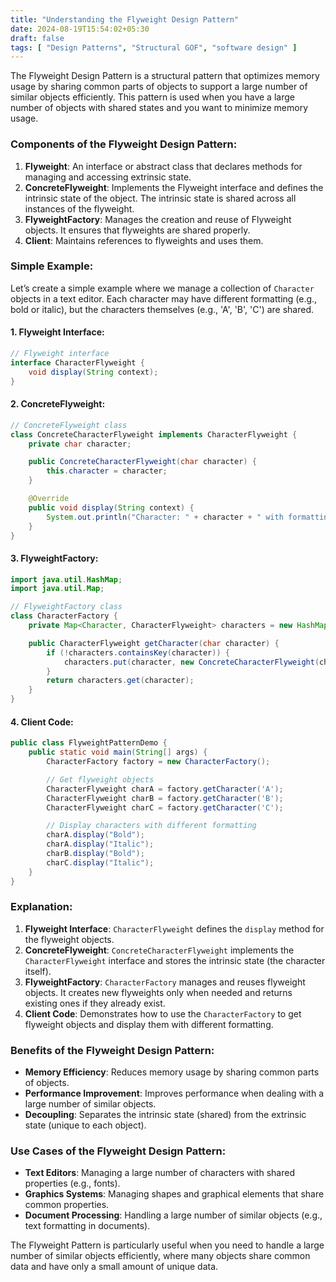 ```yaml
---
title: "Understanding the Flyweight Design Pattern"
date: 2024-08-19T15:54:02+05:30
draft: false
tags: [ "Design Patterns", "Structural GOF", "software design" ]
---
```

The Flyweight Design Pattern is a structural pattern that optimizes memory usage by sharing common parts of objects to support a large number of similar objects efficiently. This pattern is used when you have a large number of objects with shared states and you want to minimize memory usage.

### Components of the Flyweight Design Pattern:

1. **Flyweight**: An interface or abstract class that declares methods for managing and accessing extrinsic state.
2. **ConcreteFlyweight**: Implements the Flyweight interface and defines the intrinsic state of the object. The intrinsic state is shared across all instances of the flyweight.
3. **FlyweightFactory**: Manages the creation and reuse of Flyweight objects. It ensures that flyweights are shared properly.
4. **Client**: Maintains references to flyweights and uses them.

### Simple Example:

Let’s create a simple example where we manage a collection of `Character` objects in a text editor. Each character may have different formatting (e.g., bold or italic), but the characters themselves (e.g., 'A', 'B', 'C') are shared.

#### 1. Flyweight Interface:

```java
// Flyweight interface
interface CharacterFlyweight {
    void display(String context);
}
```

#### 2. ConcreteFlyweight:

```java
// ConcreteFlyweight class
class ConcreteCharacterFlyweight implements CharacterFlyweight {
    private char character;

    public ConcreteCharacterFlyweight(char character) {
        this.character = character;
    }

    @Override
    public void display(String context) {
        System.out.println("Character: " + character + " with formatting: " + context);
    }
}
```

#### 3. FlyweightFactory:

```java
import java.util.HashMap;
import java.util.Map;

// FlyweightFactory class
class CharacterFactory {
    private Map<Character, CharacterFlyweight> characters = new HashMap<>();

    public CharacterFlyweight getCharacter(char character) {
        if (!characters.containsKey(character)) {
            characters.put(character, new ConcreteCharacterFlyweight(character));
        }
        return characters.get(character);
    }
}
```

#### 4. Client Code:

```java
public class FlyweightPatternDemo {
    public static void main(String[] args) {
        CharacterFactory factory = new CharacterFactory();

        // Get flyweight objects
        CharacterFlyweight charA = factory.getCharacter('A');
        CharacterFlyweight charB = factory.getCharacter('B');
        CharacterFlyweight charC = factory.getCharacter('C');

        // Display characters with different formatting
        charA.display("Bold");
        charA.display("Italic");
        charB.display("Bold");
        charC.display("Italic");
    }
}
```

### Explanation:

1. **Flyweight Interface**: `CharacterFlyweight` defines the `display` method for the flyweight objects.
2. **ConcreteFlyweight**: `ConcreteCharacterFlyweight` implements the `CharacterFlyweight` interface and stores the intrinsic state (the character itself).
3. **FlyweightFactory**: `CharacterFactory` manages and reuses flyweight objects. It creates new flyweights only when needed and returns existing ones if they already exist.
4. **Client Code**: Demonstrates how to use the `CharacterFactory` to get flyweight objects and display them with different formatting.

### Benefits of the Flyweight Design Pattern:

- **Memory Efficiency**: Reduces memory usage by sharing common parts of objects.
- **Performance Improvement**: Improves performance when dealing with a large number of similar objects.
- **Decoupling**: Separates the intrinsic state (shared) from the extrinsic state (unique to each object).

### Use Cases of the Flyweight Design Pattern:

- **Text Editors**: Managing a large number of characters with shared properties (e.g., fonts).
- **Graphics Systems**: Managing shapes and graphical elements that share common properties.
- **Document Processing**: Handling a large number of similar objects (e.g., text formatting in documents).

The Flyweight Pattern is particularly useful when you need to handle a large number of similar objects efficiently, where many objects share common data and have only a small amount of unique data.